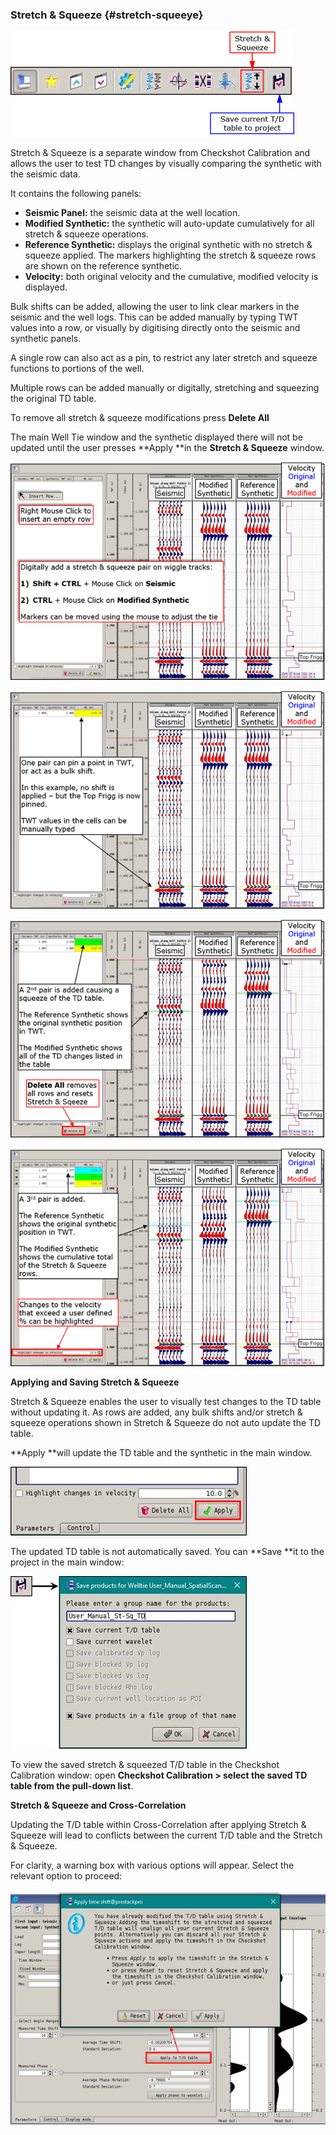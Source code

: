 ### Stretch & Squeeze {#stretch-squeeye}

![](/assets/258_Interpretation.png)

Stretch & Squeeze is a separate window from Checkshot Calibration and allows the user to test TD changes by visually comparing the synthetic with the seismic data.

It contains the following panels:

* **Seismic Panel:** the seismic data at the well location.
* **Modified Synthetic:** the synthetic will auto-update cumulatively for all stretch & squeeze operations.
* **Reference Synthetic:** displays the original synthetic with no stretch & squeeze applied. The markers highlighting the stretch & squeeze rows are shown on the reference synthetic.
* **Velocity:** both original velocity and the cumulative, modified velocity is displayed.

Bulk shifts can be added, allowing the user to link clear markers in the seismic and the well logs. This can be added manually by typing TWT values into a row, or visually by digitising directly onto the seismic and synthetic panels.

A single row can also act as a pin, to restrict any later stretch and squeeze functions to portions of the well.

Multiple rows can be added manually or digitally, stretching and squeezing the original TD table.

To remove all stretch & squeeze modifications press **Delete All**

The main Well Tie window and the synthetic displayed there will not be updated until the user presses **Apply **in the **Stretch & Squeeze** window.

![](/assets/259_Interpretation.png)

![](/assets/260_Interpretation.png)

![](/assets/261_Interpretation.png)

![](/assets/262_Interpretation.png)

**Applying and Saving Stretch & Squeeze**

Stretch & Squeeze enables the user to visually test changes to the TD table without updating it. As rows are added, any bulk shifts and/or stretch & squeeze operations shown in Stretch & Squeeze do not auto update the TD table.

**Apply **will update the TD table and the synthetic in the main window.

![](/assets/263_Interpretation.png)

The updated TD table is not automatically saved. You can **Save **it to the project in the main window:

![](/assets/264_Interpretation.png)

To view the saved stretch & squeezed T/D table in the Checkshot Calibration window: open **Checkshot Calibration &gt; select the saved TD table from the pull-down list**.

**Stretch & Squeeze and Cross-Correlation**

Updating the T/D table within Cross-Correlation after applying Stretch & Squeeze will lead to conflicts between the current T/D table and the Stretch & Squeeze.

For clarity, a warning box with various options will appear. Select the relevant option to proceed:

![](/assets/265_Interpretation.png)

